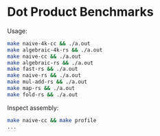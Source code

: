 # Dot Product Benchmarks

Usage:
```sh
make naive-4k-cc && ./a.out
make algebraic-4k-rs && ./a.out
make naive-cc && ./a.out
make algebraic-rs && ./a.out
make fast-rs && ./a.out
make naive-rs && ./a.out
make mul-add-rs && ./a.out
make map-rs && ./a.out
make fold-rs && ./a.out
```

Inspect assembly:
```sh
make naive-cc && make profile
...
```
